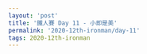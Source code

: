 ```yaml
---
layout: 'post'
title: '鐵人賽 Day 11 - 小即是美'
permalink: '2020-12th-ironman/day-11'
tags: 2020-12th-ironman 
---
```


  